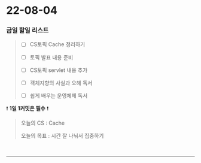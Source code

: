 # 22-08-04
### 금일 할일 리스트

> - [ ]  CS토픽 Cache 정리하기
>
> - [ ] 토픽 발표 내용 준비
> 
> - [ ] CS토픽 servlet 내용 추가
> 
> - [ ] 객체지향의 사실과 오해 독서
> 
> - [ ] 쉽게 배우는 운영체제 독서
    <br/>

❗ **1일 1커밋은 필수** ❗
> 오늘의 CS :  Cache
>
> 오늘의 목표 :  시간 잘 나눠서 집중하기
<br/>

------------ 